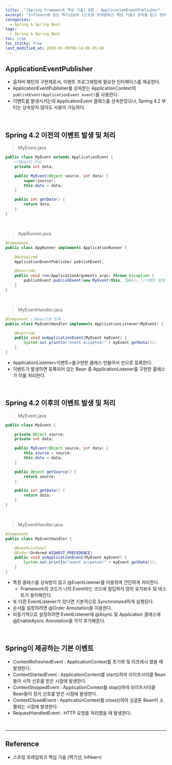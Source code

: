 ```yaml
---
title:  "[Spring Framework 핵심 기술] 9장 : ApplicationEventPublisher"
excerpt: "Inflearn에 있는 백기선님의 [스프링 프레임워크 핵심 기술] 강의를 듣고 정리한 필기입니다."
categories:
  - Spring & Spring Boot
tags:
  - Spring & Spring Boot
toc: true
toc_sticky: true
last_modified_at: 2020-07-09T08:14:00-05:00
---
```


## ApplicationEventPublisher

* 옵저버 패턴의 구현체로서, 이벤트 프로그래밍에 필요한 인터페이스를 제공한다.
* ApplicationEventPublisher를 상속받는 ApplicationContext의 ``publishEvent(ApplicationEvent event)``를 사용한다.
* 이벤트를 발생시키는데 ApplicationEvent 클래스를 상속받았으나, Spring 4.2 부터는 상속받지 않아도 사용이 가능하다.

<br>

## Spring 4.2 이전의 이벤트 발생 및 처리

> MyEvent.java

```java
public class MyEvent extends ApplicationEvent {
    //Bean이 아님
    private int data;

    public MyEvent(Object source, int data) {
        super(source);
        this.data = data;
    }

    public int getData() {
        return data;
    }
}
```

<br>

> AppRunner.java

```java
@Component
public class AppRunner implements ApplicationRunner {

    @Autowired
    ApplicationEventPublisher publishEvent;

    @Override
    public void run(ApplicationArguments args) throws Exception {
        publishEvent.publishEvent(new MyEvent(this, 100)); //이벤트 발생
    }
}
```

<br>

> MyEventHandler.java

```java
@Component //Bean으로 등록
public class MyEventHandler implements ApplicationListener<MyEvent> {

    @Override
    public void onApplicationEvent(MyEvent myEvent) {
        System.out.println("event accpeted!" + myEvent.getData());
    }
}
```

-	ApplicationListener<이벤트>를구현한 클래스 만들어서 빈으로 등록한다.
-	이벤트가 발생하면 등록되어 있는 Bean 중 ApplicationListener를 구현한 클래스가 이를 처리한다.

<br>

## Spring 4.2 이후의 이벤트 발생 및 처리

> MyEvent.java

```java
public class MyEvent {

    private Object source;
    private int data;

    public MyEvent(Object source, int data) {
        this.source = source;
        this.data = data;
    }

    public Object getSource() {
        return source;
    }

    public int getData() {
        return data;
    }
}
```

<br>

> MyEventHandler.java

```java
@Component
public class MyEventHandler {

    @EventListener
    @Order(Ordered.HIGHEST_PRECEDENCE)
    public void onApplicationEvent(MyEvent myEvent) {
        System.out.println("event accpeted!" + myEvent.getData());
    }
}
```

* 특정 클래스를 상속받지 않고 @EventListener를 이용하여 간단하게 처리한다.
  * Framework의 코드가 나의 Event라는 코드에 침입하지 않아 유지보수 및 테스트가 용이해진다.
* 또 다른 EventListener가 있다면 기본적으로 Synchronized하게 실행된다.
* 순서를 설정하려면 @Order Annotation을 이용한다.
* 비동기적으로 설정하려면 EventListener에 @Async 및 Application 클래스에 @EnableAysnc Annotation을 각각 추가해준다.

<br>

## Spring이 제공하는 기본 이벤트

* ContextRefreshedEvent : ApplicationContext를 초기화 및 리프레시 했을 때 발생한다.
* ContextStartedEvent : ApplicationContext를 start()하여 라이프사이클 Bean들이 시작 신호를 받은 시점에 발생한다.
* ContextStoppedEvent : ApplicationContext를 stop()하여 라이프사이클 Bean들이 정지 신호를 받은 시점에 발생한다.
* ContextClosedEvent : ApplicationContext를 close()하여 싱글톤 Bean이 소멸되는 시점에 발생한다.
* RequestHandledEvent : HTTP 요청을 처리했을 때 발생한다.

<br>

---

## Reference

*	스프링 프레임워크 핵심 기술 (백기선, Inflearn)
